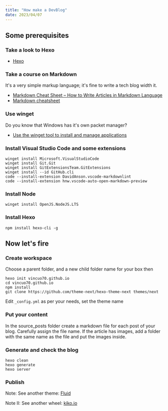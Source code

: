 ```yaml
---
title: "How make a DevBlog"
date: 2023/04/07
---
```


## Some prerequisites

### Take a look to Hexo

- [Hexo](https://hexo.io/)

### Take a course on Markdown

It's a very simple markup language; it's fine to write a tech blog width it.

- [Markdown Cheat Sheet – How to Write Articles in Markdown Language](https://www.freecodecamp.org/news/markdown-cheatsheet/)
- [Markdown cheatsheet](https://github.com/zairahira/Markdown-cheatsheet/blob/main/README.md)

### Use winget

Do you know that Windows has it's own packet manager?

- [Use the winget tool to install and manage applications](https://learn.microsoft.com/en-us/windows/package-manager/winget/)

### Install Visual Studio Code and some extensions

    winget install Microsoft.VisualStudioCode
    winget install Git.Git
    winget install GitExtensionsTeam.GitExtensions
    winget install --id GitHub.cli
    code --install-extension DavidAnson.vscode-markdownlint
    code --install-extension hnw.vscode-auto-open-markdown-preview

### Install Node

    winget install OpenJS.NodeJS.LTS

### Install Hexo

    npm install hexo-cli -g

## Now let's fire

### Create workspace

Choose a parent folder, and a new child folder name for your box then

    hexo init vincuo70.github.io
    cd vincuo70.github.io
    npm install
    git clone https://github.com/theme-next/hexo-theme-next themes/next

Edit `_config.yml` as per your needs, set the theme name

### Put your content

In the source\_posts folder create a markdown file for each post of your blog. Carefully assign the file name. If the article has images, add a folder with the same name as the file and put the images inside.

### Generate and check the blog

    hexo clean
    hexo generate
    hexo server

### Publish

Note: See another theme: [Fluid](https://fluid-dev.github.io/hexo-fluid-docs/en/)

Note II: See another wheel: [kiko.io](https://kiko.io/series/a-new-blog/)

